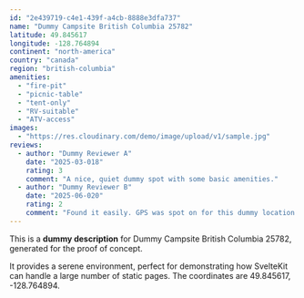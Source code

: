 ```yaml
---
id: "2e439719-c4e1-439f-a4cb-8888e3dfa737"
name: "Dummy Campsite British Columbia 25782"
latitude: 49.845617
longitude: -128.764894
continent: "north-america"
country: "canada"
region: "british-columbia"
amenities:
  - "fire-pit"
  - "picnic-table"
  - "tent-only"
  - "RV-suitable"
  - "ATV-access"
images:
  - "https://res.cloudinary.com/demo/image/upload/v1/sample.jpg"
reviews:
  - author: "Dummy Reviewer A"
    date: "2025-03-018"
    rating: 3
    comment: "A nice, quiet dummy spot with some basic amenities."
  - author: "Dummy Reviewer B"
    date: "2025-06-020"
    rating: 2
    comment: "Found it easily. GPS was spot on for this dummy location."
---
```


This is a **dummy description** for Dummy Campsite British Columbia 25782, generated for the proof of concept.

It provides a serene environment, perfect for demonstrating how SvelteKit can handle a large number of static pages. The coordinates are 49.845617, -128.764894.

